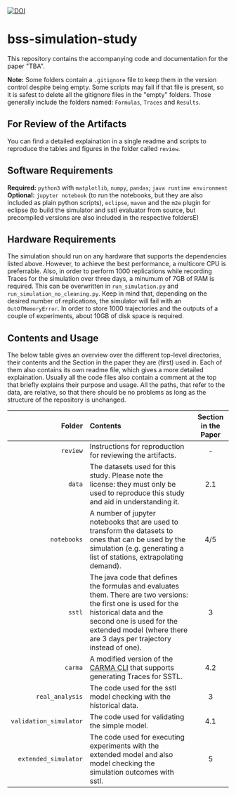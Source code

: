 [![DOI](https://zenodo.org/badge/242783781.svg)](https://zenodo.org/badge/latestdoi/242783781)

# bss-simulation-study

This repository contains the accompanying code and documentation for the paper "TBA".

**Note:** Some folders contain a `.gitignore` file to keep them in the version control despite being empty. Some scripts may fail if that file is present, so it is safest to delete all the gitignore files in the "empty" folders. Those generally include the folders named: `Formulas`, `Traces` and `Results`.

## For Review of the Artifacts

You can find a detailed explaination in a single readme and scripts to reproduce the tables and figures in the folder called `review`.

## Software Requirements

**Required:** `python3` with `matplotlib`, `numpy`, `pandas`; `java runtime environment`
**Optional:** `jupyter notebook` (to run the notebooks, but they are also included as plain python scripts), `eclipse`, `maven` and the `m2e` plugin for eclipse (to build the simulator and sstl evaluator from source, but precompiled versions are also included in the respective foldersE)

## Hardware Requirements

The simulation should run on any hardware that supports the dependencies listed above. However, to achieve the best performance, a multicore CPU is preferrable. Also, in order to perform 1000 replications while recording Traces for the simulation over three days, a minumum of 7GB of RAM is required. This can be overwritten in `run_simulation.py` and `run_simulation_no_cleaning.py`. Keep in mind that, depending on the desired number of replications, the simulator will fail with an `OutOfMemoryError`. In order to store 1000 trajectories and the outputs of a couple of experiments, about 10GB of disk space is required.

## Contents and Usage

The below table gives an overview over the different top-level directories, their contents and the Section in the paper they are (first) used in. Each of them also contains its own readme file, which gives a more detailed explaination. Usually all the code files also contain a comment at the top that briefly explains their purpose and usage. All the paths, that refer to the data, are relative, so that there should be no problems as long as the structure of the repository is unchanged.

| Folder | Contents | Section in the Paper |
|-------:|:---------|:--------------------:|
| `review` | Instructions for reproduction for reviewing the artifacts. | - |
| `data`   | The datasets used for this study. Please note the license: they must only be used to reproduce this study and aid in understanding it. | 2.1 |
| `notebooks` | A number of jupyter notebooks that are used to transform the datasets to ones that can be used by the simulation (e.g. generating a list of stations, extrapolating demand). | 4/5 |
| `sstl` | The java code that defines the formulas and evaluates them. There are two versions: the first one is used for the historical data and the second one is used for the extended model (where there are 3 days per trajectory instead of one). | 3 |
| `carma` | A modified version of the [CARMA CLI](http://quanticol.github.io/CARMA/cli.html) that supports generating Traces for SSTL. | 4.2 |
| `real_analysis` | The code used for the sstl model checking with the historical data. | 3 |
| `validation_simulator` | The code used for validating the simple model. | 4.1 |
| `extended_simulator` | The code used for executing experiments with the extended model and also model checking the simulation outcomes with sstl. | 5 |
